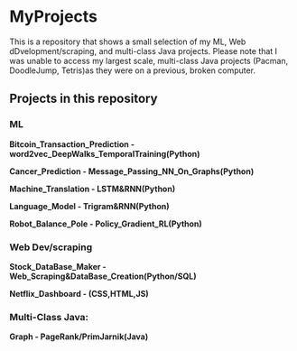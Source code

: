 # MyProjects

This is a repository that shows a small selection of my ML, Web dDvelopment/scraping, and multi-class Java projects. Please note that I was unable to access my largest scale, multi-class Java projects (Pacman, DoodleJump, Tetris)as they were on a previous, broken computer.

## Projects in this repository

### ML

**Bitcoin_Transaction_Prediction - word2vec_DeepWalks_TemporalTraining(Python)**

**Cancer_Prediction - Message_Passing_NN_On_Graphs(Python)**

**Machine_Translation - LSTM&RNN(Python)**

**Language_Model - Trigram&RNN(Python)**

**Robot_Balance_Pole - Policy_Gradient_RL(Python)**

### Web Dev/scraping

**Stock_DataBase_Maker - Web_Scraping&DataBase_Creation(Python/SQL)**

**Netflix_Dashboard - (CSS,HTML,JS)**

### Multi-Class Java:
**Graph - PageRank/PrimJarnik(Java)**






